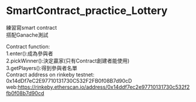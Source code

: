 # SmartContract_practice_Lottery
練習寫smart contract
<br>
搭配Ganache測試

Contract function:
<br>
1.enter():成為參與者
<br>
2.pickWinner():決定贏家(只有Contract創建者能使用)
<br>
3.getPlayers():得到參與者名單
<br>
Contract address on rinkeby testnet: 0x14dDf7eC2E97710131730C532F2FB0f08B7d90cD
<br>
web:https://rinkeby.etherscan.io/address/0x14ddf7ec2e97710131730c532f2fb0f08b7d90cd

